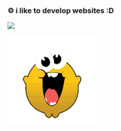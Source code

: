 <div alight="left">
  <h3>⚙️ i like to develop websites :D</h3>
  <img src="https://github-readme-stats.vercel.app/api/top-langs/?username=gaknippel&layout=compact&theme=tokyonight" />
</div>

![Banner](./steamhappy-steam.gif)
